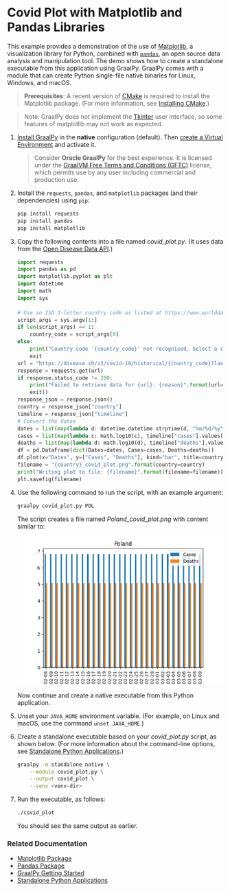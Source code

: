# Covid Plot with Matplotlib and Pandas Libraries

This example provides a demonstration of the use of [Matplotlib](https://matplotlib.org/), a visualization library for Python, combined with [`pandas`](https://pandas.pydata.org/), an open source data analysis and manipulation tool.
The demo shows how to create a standalone executable from this application using GraalPy.
GraalPy comes with a module that can create Python single-file native binaries for Linux, Windows, and macOS.

>**Prerequisites**: A recent version of [CMake](https://cmake.org/) is required to install the Matplotlib package. (For more information, see [Installing CMake](https://cmake.org/install/).)

>Note: GraalPy does not implement the [Tkinter](https://docs.python.org/3/library/tkinter.html) user interface, so some features of matplotlib may not work as expected.

1. [Install GraalPy](https://y-shcheholskyy.github.io/graalpy.github.io/getting-started/) in the **native** configuration (default). Then [create a Virtual Environment](https://y-shcheholskyy.github.io/graalpy.github.io/guides/#creating-a-virtual-environment) and activate it. 
    
    >Consider **Oracle GraalPy** for the best experience. It is licensed under the [GraalVM Free Terms and Conditions (GFTC)](https://www.oracle.com/downloads/licenses/graal-free-license.html) license, which permits use by any user including commercial and production use.

2. Install the `requests`, `pandas`, and `matplotlib` packages (and their dependencies) using `pip`:
    ```bash
    pip install requests
    pip install pandas
    pip install matplotlib
    ```

3. Copy the following contents into a file named _covid\_plot.py_.
(It uses data from the [Open Disease Data API](https://disease.sh/).)

    ```python
    import requests
    import pandas as pd
    import matplotlib.pyplot as plt
    import datetime
    import math
    import sys
    
    # Use an ISO 3-letter country code as listed at https://www.worlddata.info/countrycodes.php
    script_args = sys.argv[1:]
    if len(script_args) == 1:
        country_code = script_args[0]
    else:
        print("Country code '{country_code}' not recognised. Select a country code from https://www.worlddata.info/countrycodes.php".format(country_code=country_code))
        exit
    url = "https://disease.sh/v3/covid-19/historical/{country_code}?lastdays=30".format(country_code=country_code)
    response = requests.get(url)
    if response.status_code != 200:
        print("Failed to retrieve data for {url}: {reason}".format(url=url, reason=response.reason))
        exit()
    response_json = response.json()
    country = response_json["country"]
    timeline = response_json["timeline"]
    # Convert the dates
    dates = list(map(lambda d: datetime.datetime.strptime(d, "%m/%d/%y").strftime("%Y-%m-%d"), timeline["cases"].keys()))
    cases = list(map(lambda c: math.log10(c), timeline["cases"].values()))
    deaths = list(map(lambda d: math.log10(d), timeline["deaths"].values()))
    df = pd.DataFrame(dict(Dates=dates, Cases=cases, Deaths=deaths))
    df.plot(x="Dates", y=["Cases", "Deaths"], kind="bar", title=country)
    filename = "{country}_covid_plot.png".format(country=country)
    print("Writing plot to file: {filename}".format(filename=filename))
    plt.savefig(filename)
    ```

4. Use the following command to run the script, with an example argument:
    ```bash
    graalpy covid_plot.py POL
    ```
    The script creates a file named _Poland\_covid\_plot.png_ with content similar to:
        ![Covid Plot for Poland](assets/Poland_covid_plot.png)

    Now continue and create a native executable from this Python application.

5. Unset your `JAVA_HOME` environment variable. 
(For example, on Linux and macOS, use the command `unset JAVA_HOME`.)

6. Create a standalone executable based on your _covid\_plot.py_ script, as shown below.
(For more information about the command-line options, see [Standalone Python Applications](https://y-shcheholskyy.github.io/graalpy.github.io/reference/standalone-applications/).)

    ```bash
    graalpy -m standalone native \
        --module covid_plot.py \
        --output covid_plot \
        --venv <venv-dir>
    ```

7. Run the executable, as follows:
    ```bash
    ./covid_plot
    ```
    You should see the same output as earlier.

### Related Documentation

* [Matplotlib Package](https://matplotlib.org/)
* [Pandas Package](https://pandas.pydata.org/)
* [GraalPy Getting Started](https://y-shcheholskyy.github.io/graalpy.github.io/getting-started/)
* [Standalone Python Applications](https://y-shcheholskyy.github.io/graalpy.github.io/reference/standalone-applications/)
